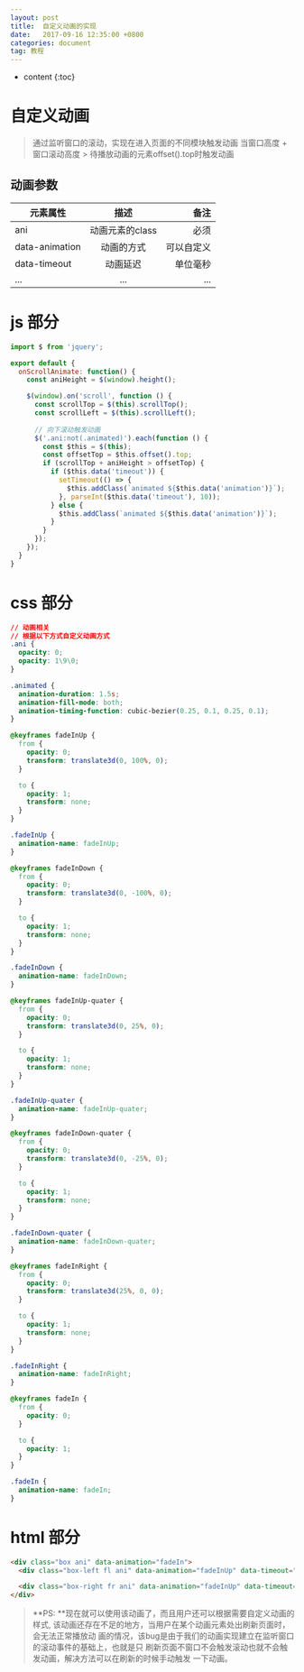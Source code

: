 ```yaml
---
layout: post
title:  自定义动画的实现
date:   2017-09-16 12:35:00 +0800
categories: document
tag: 教程
---
```


* content
{:toc}


自定义动画
====================================

> 通过监听窗口的滚动，实现在进入页面的不同模块触发动画
> 当窗口高度 + 窗口滚动高度 > 待播放动画的元素offset().top时触发动画

动画参数
------------------------------------
| 元素属性      |      描述      |    备注    |
| ------------- |:--------------:| ----------:|
| ani           | 动画元素的class| 必须       |
| data-animation| 动画的方式     | 可以自定义 |
| data-timeout  | 动画延迟       | 单位毫秒   |
| ...           | ...            | ...        |

js 部分
====================================

```javascript
import $ from 'jquery';

export default {
  onScrollAnimate: function() {
    const aniHeight = $(window).height();

    $(window).on('scroll', function () {
      const scrollTop = $(this).scrollTop();
      const scrollLeft = $(this).scrollLeft();
      
      // 向下滚动触发动画
      $('.ani:not(.animated)').each(function () {
        const $this = $(this);
        const offsetTop = $this.offset().top;
        if (scrollTop + aniHeight > offsetTop) {
          if ($this.data('timeout')) {
            setTimeout(() => {
              $this.addClass(`animated ${$this.data('animation')}`);
            }, parseInt($this.data('timeout'), 10));
          } else {
            $this.addClass(`animated ${$this.data('animation')}`);
          }
        }
      });
    });
  }
}
```

css 部分
====================================

```css
// 动画相关 
// 根据以下方式自定义动画方式
.ani {
  opacity: 0;
  opacity: 1\9\0;
}

.animated {
  animation-duration: 1.5s;
  animation-fill-mode: both;
  animation-timing-function: cubic-bezier(0.25, 0.1, 0.25, 0.1);
}

@keyframes fadeInUp {
  from {
    opacity: 0;
    transform: translate3d(0, 100%, 0);
  }

  to {
    opacity: 1;
    transform: none;
  }
}

.fadeInUp {
  animation-name: fadeInUp;
}

@keyframes fadeInDown {
  from {
    opacity: 0;
    transform: translate3d(0, -100%, 0);
  }

  to {
    opacity: 1;
    transform: none;
  }
}

.fadeInDown {
  animation-name: fadeInDown;
}

@keyframes fadeInUp-quater {
  from {
    opacity: 0;
    transform: translate3d(0, 25%, 0);
  }

  to {
    opacity: 1;
    transform: none;
  }
}

.fadeInUp-quater {
  animation-name: fadeInUp-quater;
}

@keyframes fadeInDown-quater {
  from {
    opacity: 0;
    transform: translate3d(0, -25%, 0);
  }

  to {
    opacity: 1;
    transform: none;
  }
}

.fadeInDown-quater {
  animation-name: fadeInDown-quater;
}

@keyframes fadeInRight {
  from {
    opacity: 0;
    transform: translate3d(25%, 0, 0);
  }

  to {
    opacity: 1;
    transform: none;
  }
}

.fadeInRight {
  animation-name: fadeInRight;
}

@keyframes fadeIn {
  from {
    opacity: 0;
  }

  to {
    opacity: 1;
  }
}

.fadeIn {
  animation-name: fadeIn;
}
```

html 部分
====================================

```html
<div class="box ani" data-animation="fadeIn">
  <div class="box-left fl ani" data-animation="fadeInUp" data-timeout="200"></div>

  <div class="box-right fr ani" data-animation="fadeInUp" data-timeout="400"></div>
</div>         
```

> **PS: **现在就可以使用该动画了，而且用户还可以根据需要自定义动画的样式,
> 该动画还存在不足的地方，当用户在某个动画元素处出刷新页面时，会无法正常播放动
> 画的情况，该bug是由于我们的动画实现建立在监听窗口的滚动事件的基础上，也就是只
> 刷新页面不窗口不会触发滚动也就不会触发动画，解决方法可以在刷新的时候手动触发
> 一下动画。


